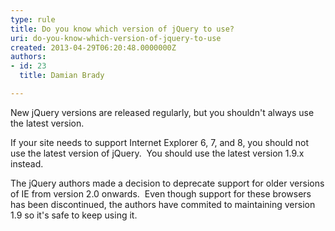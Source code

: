```yaml
---
type: rule
title: Do you know which version of jQuery to use?
uri: do-you-know-which-version-of-jquery-to-use
created: 2013-04-29T06:20:48.0000000Z
authors:
- id: 23
  title: Damian Brady

---
```


 New jQuery versions are released regularly, but you shouldn't always use the latest version.
 
​If your site needs to support Internet Explorer 6, 7, and 8, you should not use the latest version of jQuery.  You should use the latest version 1.9.x instead.

The jQuery authors made a decision to deprecate support for older versions of IE from version 2.0 onwards.  Even though support for these browsers has been discontinued, the authors have commited to maintaining version 1.9 so it's safe to keep using it.

